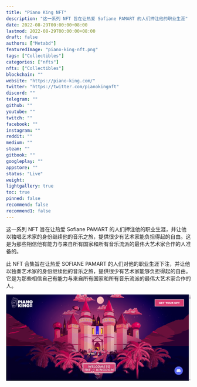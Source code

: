 ```yaml
---
title: "Piano King NFT"
description: "这一系列 NFT 旨在让热爱 Sofiane PAMART 的人们押注他的职业生涯"
date: 2022-08-29T00:00:00+08:00
lastmod: 2022-08-29T00:00:00+08:00
draft: false
authors: ["Metabd"]
featuredImage: "piano-king-nft.png"
tags: ["Collectibles"]
categories: ["nfts"]
nfts: ["Collectibles"]
blockchain: ""
website: "https://piano-king.com/"
twitter: "https://twitter.com/pianokingnft"
discord: ""
telegram: ""
github: ""
youtube: ""
twitch: ""
facebook: ""
instagram: ""
reddit: ""
medium: ""
steam: ""
gitbook: ""
googleplay: ""
appstore: ""
status: "Live"
weight: 
lightgallery: true
toc: true
pinned: false
recommend: false
recommend1: false
---
```

这一系列 NFT 旨在让热爱 Sofiane PAMART 的人们押注他的职业生涯，并让他以独唱艺术家的身份继续他的音乐之旅，提供很少有艺术家能负担得起的自由。这是为那些相信他有能力与来自所有国家和所有音乐流派的最伟大艺术家合作的人准备的。

此 NFT 合集旨在让热爱 SOFIANE PAMART 的人们对他的职业生涯下注，并让他以独奏艺术家的身份继续他的音乐之旅，提供很少有艺术家能够负担得起的自由。它是为那些相信自己有能力与来自所有国家和所有音乐流派的最伟大艺术家合作的人。

![nft](23123_new.png)